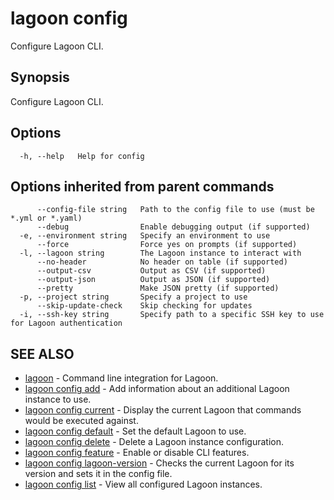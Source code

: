 # lagoon config

Configure Lagoon CLI.

## Synopsis

Configure Lagoon CLI.

## Options

```text
  -h, --help   Help for config
```

## Options inherited from parent commands

```text
      --config-file string   Path to the config file to use (must be *.yml or *.yaml)
      --debug                Enable debugging output (if supported)
  -e, --environment string   Specify an environment to use
      --force                Force yes on prompts (if supported)
  -l, --lagoon string        The Lagoon instance to interact with
      --no-header            No header on table (if supported)
      --output-csv           Output as CSV (if supported)
      --output-json          Output as JSON (if supported)
      --pretty               Make JSON pretty (if supported)
  -p, --project string       Specify a project to use
      --skip-update-check    Skip checking for updates
  -i, --ssh-key string       Specify path to a specific SSH key to use for Lagoon authentication
```

## SEE ALSO

* [lagoon](lagoon.md)     - Command line integration for Lagoon.
* [lagoon config add](lagoon_config_add.md)     - Add information about an additional Lagoon instance to use.
* [lagoon config current](lagoon_config_current.md)     - Display the current Lagoon that commands would be executed against.
* [lagoon config default](lagoon_config_default.md)     - Set the default Lagoon to use.
* [lagoon config delete](lagoon_config_delete.md)     - Delete a Lagoon instance configuration.
* [lagoon config feature](lagoon_config_feature.md)     - Enable or disable CLI features.
* [lagoon config lagoon-version](lagoon_config_lagoon-version.md)     - Checks the current Lagoon for its version and sets it in the config file.
* [lagoon config list](lagoon_config_list.md)     - View all configured Lagoon instances.

